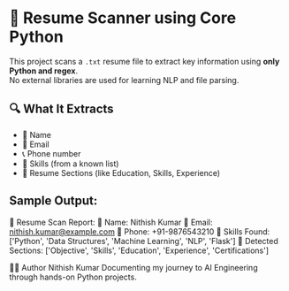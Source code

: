 # 🧾 Resume Scanner using Core Python

This project scans a `.txt` resume file to extract key information using **only Python and regex**.  
No external libraries are used for learning NLP and file parsing.

## 🔍 What It Extracts

- 🧍 Name
- 📧 Email
- 📞 Phone number
- 🧠 Skills (from a known list)
- 📂 Resume Sections (like Education, Skills, Experience)


## Sample Output:

🧾 Resume Scan Report:
🔹 Name: Nithish Kumar
🔹 Email: nithish.kumar@example.com
🔹 Phone: +91-9876543210
🔹 Skills Found: ['Python', 'Data Structures', 'Machine Learning', 'NLP', 'Flask']
🔹 Detected Sections: ['Objective', 'Skills', 'Education', 'Experience', 'Certifications']



🙋‍♂️ Author
Nithish Kumar
Documenting my journey to AI Engineering through hands-on Python projects.